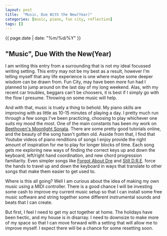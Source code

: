 ```yaml
---
layout: post
title:  "Music, Due With the New(Year)"
categories: [music, piano, fun city, reflection]
tags: []
---
```

{{ page.date | date: "%m/%d/%Y" }}

## "Music", Due With the New(Year)
 
I am writing this entry from a surrounding that is not my ideal focussed writing setting.  This entry may not be my best as a result, however I'm telling myself that any life experience is one where maybe some deeper wisdom can be drawn from.  Fun City, may have been more fun had I planned to jump around on the last day of my long weekend. Alas, with my recent car troubles, beggars can't be choosers, it is best if I simply go with the flow I presume.  Throwing on some music will help.
 
And with that, music is truely a thing to behold.  My piano skills are improving with as little as 10-15 minutes of playing a day.  I pretty much run through a few songs I've been practicing, choosing to play whichever one suits my mood the most.  One of the main constants has been my work on [Beethoven's Moonlight Sonata](https://www.youtube.com/watch?v=4Tr0otuiQuU&ab_channel=andrearomano).  There are some pretty good tutorials online, and the beauty of the song hasn't gotten old.  Asside from that, I find that Youtube videos of piano renditions of songs I enjoy provide the right amount of inspiration for me to play for longer blocks of time.  Each song gets me exploring new ways of finding the correct keys up and down the keyboard, left/right hand coordination, and new chord progression familiarity.  Even simpler songs like [Forgot About Dre](https://www.google.com/search?q=forgot+about+dre+piano&rlz=1C1CHBF_enUS813US813&oq=Forgot+about+dre+piano&aqs=chrome.0.0i13i512l6j0i390l4.6472j0j4&sourceid=chrome&ie=UTF-8#fpstate=ive&vld=cid:ba940763,vid:xtI8wtDZ478) and [Still D.R.E](https://www.youtube.com/watch?v=hJ7a6gfWDqg&ab_channel=PianoMusic). force the hands to travel up and down the keyboard in ways that translate to other songs that make them easier to get used to.
 
Where is this all going?  Well I am curious about the idea of making my own music using a MIDI controller.  There is a good chance I will be investing some cash to improve my current music setup so that I can install some free music software and string together some different instrumental sounds and beats that I can create.  
 
But first, I feel I need to get my act together at home.  The holidays have been hectic, and my house is in disarray.  I need to downsize to make more of my space so that I can move forward with a setting that will allow me to improve myself.  I expect there will be a chance for some resetting soon.
